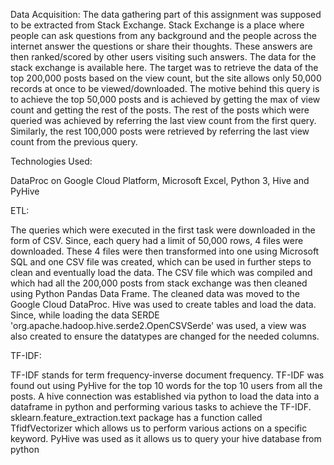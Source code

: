 Data Acquisition: 
The data gathering part of this assignment was supposed to be extracted from Stack Exchange. Stack Exchange is a place where people can ask questions from any background and the people across the internet answer the questions or share their thoughts. These answers are then ranked/scored by other users visiting such answers. The data for the stack exchange is available here. The target was to retrieve the data of the top 200,000 posts based on the view count, but the site allows only 50,000 records at once to be viewed/downloaded. The motive behind this query is to achieve the top 50,000 posts and is achieved by getting the max of view count and getting the rest of the posts. The rest of the posts which were queried was achieved by referring the last view count from the first query. Similarly, the rest 100,000 posts were retrieved by referring the last view count from the previous query.




Technologies Used:

DataProc on Google Cloud Platform, Microsoft Excel, Python 3, Hive and PyHive

ETL:


The queries which were executed in the first task were downloaded in the form of CSV. Since, each query had a limit of 50,000 rows, 4 files were downloaded. These 4 files were then transformed into one using Microsoft SQL and one CSV file was created, which can be used in further steps to clean and eventually load the data. The CSV file which was compiled and which had all the 200,000 posts from stack exchange was then cleaned using Python Pandas Data Frame. The cleaned data was moved to the Google Cloud DataProc. Hive was used to create tables and load the data. Since, while loading the data SERDE 'org.apache.hadoop.hive.serde2.OpenCSVSerde' was used, a view was also created to ensure the datatypes are changed for the needed columns.

TF-IDF:

TF-IDF stands for term frequency-inverse document frequency. TF-IDF was found out using PyHive for the top 10 words for the top 10 users from all the posts. A hive connection was established via python to load the data into a dataframe in python and performing various tasks to achieve the TF-IDF. sklearn.feature_extraction.text package has a function called TfidfVectorizer which allows us to perform various actions on a specific keyword. PyHive was used as it allows us to query your hive database from python




